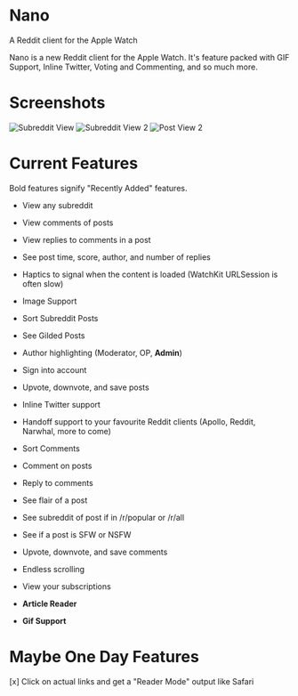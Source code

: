 # Nano
A Reddit client for the Apple Watch

Nano is a new Reddit client for the Apple Watch. It's feature packed with GIF Support, Inline Twitter, Voting and Commenting, and so much more.



# Screenshots

![Subreddit View](https://i.imgur.com/1uQFYwh.png)
![Subreddit View 2](https://i.imgur.com/beQhpmF.png)
![Post View 2](https://i.imgur.com/HqUk3sg.png)


# Current Features

Bold features signify "Recently Added" features.

* View any subreddit

* View comments of posts

* View replies to comments in a post

* See post time, score, author, and number of replies

* Haptics to signal when the content is loaded (WatchKit URLSession is often slow)

* Image Support

* Sort Subreddit Posts

* See Gilded Posts

* Author highlighting (Moderator, OP, **Admin**)

* Sign into account

* Upvote, downvote, and save posts

* Inline Twitter support

* Handoff support to your favourite Reddit clients (Apollo, Reddit, Narwhal, more to come)

* Sort Comments

* Comment on posts

* Reply to comments

* See flair of a post

* See subreddit of post if in /r/popular or /r/all

* See if a post is SFW or NSFW

* Upvote, downvote, and save comments

* Endless scrolling

* View your subscriptions

* **Article Reader**

* **Gif Support**



# Maybe One Day Features

[x] Click on actual links and get a "Reader Mode" output like Safari


